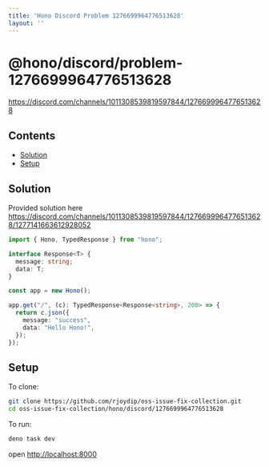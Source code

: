 ```yaml
---
title: 'Hono Discord Problem 1276699964776513628'
layout: ''
---
```


# @hono/discord/problem-1276699964776513628

<https://discord.com/channels/1011308539819597844/1276699964776513628>

## Contents

* [Solution](#solution)
* [Setup](#setup)

## Solution

Provided solution here
<https://discord.com/channels/1011308539819597844/1276699964776513628/1277141663612928052>

```ts
import { Hono, TypedResponse } from "hono";

interface Response<T> {
  message: string;
  data: T;
}

const app = new Hono();

app.get("/", (c): TypedResponse<Response<string>, 200> => {
  return c.json({
    message: "success",
    data: "Hello Hono!",
  });
});
```

## Setup

To clone:

```sh
git clone https://github.com/rjoydip/oss-issue-fix-collection.git
cd oss-issue-fix-collection/hono/discord/1276699964776513628
```

To run:

```sh
deno task dev
```

open <http://localhost:8000>
